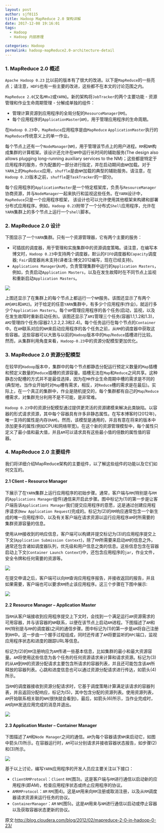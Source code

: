 ```yaml
---
layout: post
author: sjf0115
title: Hadoop MapReduce 2.0 架构详解
date: 2017-12-08 19:16:01
tags:
  - Hadoop
  - Hadoop 内部原理

categories: Hadoop
permalink: hadoop-mapReduce2.0-architecture-detail
---
```


### 1. MapReduce 2.0 概述

`Apache Hadoop 0.23` 比以前的版本有了很大的改进。以下是`MapReduce`的一些亮点；请注意，`HDFS`也有一些主要的改进，这些都不在本文的讨论范围之内。

`MapReduce 2.0`(又名`MRv2`或`YARN`)。新的架构将`JobTracker`的两个主要功能 - 资源管理和作业生命周期管理 - 分解成单独的组件：

- 管理计算资源到应用程序的全局分配的`ResourceManager`(`RM`)。
- 每个应用程序的`ApplicationMaster`(`AM`)，用于管理应用程序的生命周期。

在`Hadoop 0.23`中，`MapReduce`应用程序是由`MapReduce` `ApplicationMaster`执行的`MapReduce`传统意义上的单一作业。

每个节点上还有一个`NodeManager`(`NM`)，用于管理该节点上的用户进程。`RM`和`NM`构成集群的计算框架。该设计还允许在`NM`中运行长时间的辅助服务(The design also allows plugging long-running auxiliary services to the NM)；这些都是特定于应用程序的服务，作为配置的一部分进行指定，并在启动期间由`NM`加载。对于`YARN`上的`MapReduce`应用，`shuffle`是由`NM`加载的典型的辅助服务。请注意，在`Hadoop 0.23`版本之前，`shuffle`是`TaskTracker`的一部分。

每个应用程序的`ApplicationMaster`是一个特定框架库，负责与`ResourceManager`协商资源，并与`NodeManager`一起来执行和监视这些任务。在`YARN`设计中，`MapReduce`只是一个应用程序框架， 该设计也可以允许使用其他框架来构建和部署分布式应用程序。例如，`Hadoop 0.23`附带了一个分布式`Shell`应用程序，允许在`YARN`集群上的多个节点上运行一个`shell`脚本。


### 2. MapReduce 2.0 设计

下图显示了一个`YARN`集群。只有一个资源管理器，它有两个主要的服务：
- 可插拔的调度器，用于管理和实施集群中的资源调度策略。请注意，在编写本博文时，`Hadoop 0.23`中支持两个调度器，默认的`FIFO`调度器和`Capacity`调度器; `Fair`调度器尚未支持(译者注:博文2012编写，现在已经支持)。
- `Applications Manager`(`AsM`)，负责管理集群中运行的`Application Masters`，例如，负责启动`Application Masters`，以及在发生故障时在不同节点上监视和重新启动`Application Masters`。

![](https://github.com/sjf0115/PubLearnNotes/blob/master/image/Hadoop/Hadoop%20MapReduce2.0%20%E6%9E%B6%E6%9E%84-1.png?raw=true)

上图还显示了在集群上的每个节点上都运行一个`NM`服务。该图还显示了有两个`AM`(`AM1`和`AM2`)。对于给定的任意`YARN`集群中，有多少个应用程序(作业)，就运行多少个`Application Masters`。每个`AM`管理应用程序的各个任务(启动，监视，以及在发生故障时重新启动任务)。该图还显示了`AM1`管理三个任务(容器1.1,1.2和1.3)，`AM2`管理四个任务(容器2.1,2.2,2.3和2.4)。每个任务运行在每个节点的`Container`中。在`AM`联系对应的`NM`来启动应用程序的各个任务之前，从`RM`的调度器中获取这些容器。这些容器可以大致与以前的`Hadoop`版本中的`Map`/`Reduce`插槽进行比较。然而，从集群利用角度来看，`Hadoop-0.23`中的资源分配模型更加优化。

### 3. MapReduce 2.0 资源分配模型

在较早的`Hadoop`版本中，集群中的每个节点都静态分配运行预定义数量的`Map`插槽和预定义数量的`Reduce`插槽的资源容量。插槽无法在`Map`和`Reduce`之间共享。这种静态分配槽的方式并不是最佳选择，因为在`MR`作业生命周期中槽的需求是不同的(典型地，当作业开始时对`Map`槽有需求，相反，对`Reduce`槽的需求是在最后)。实际上，在一个真正的集群中，作业是随机提交的，每个集群都有自己的`Map`/`Reduce`槽需求，对集群充分利用不是不可能，是非常难。

`Hadoop 0.23`中的资源分配模型通过提供更灵活的资源建模来解决此类缺陷。以容器的形式请求资源，其中每个容器具有许多非静态属性。在写本博客时(2012年)，唯一支持的属性是内存(`RAM`)。然而，该模型是通用的，并且有意在将来的版本中添加更多的属性(例如CPU和网络带宽)。在这个新的资源管理模型中，每个属性只定义了最小值和最大值，并且`AM`可以请求具有这些最小值的倍数的属性值的容器。

### 4. MapReduce 2.0 主要组件

我们将详细介绍MapReduce架构的主要组件，以了解这些组件的功能以及它们如何交互的。

#### 2.1 Client – Resource Manager

下展示了在`YARN`集群上运行应用程序的初始步骤。通常，客户端与`RM`(特别是与`RM`的`Applications Manager`组件)通信来开启此步骤。图中标记为(1)的第一步是让客户端告诉`Applications Manager`我们提交应用程序的意愿，这是通过创建应用程序请求(`New Application Request`)完成的。标记为(2)的`RM`响应通常包含一个新生成的唯一应用程序ID，以及有关客户端在请求资源以运行应用程序`AM`时所需要的集群资源容量的信息。

使用从`RM`接收到的响应信息，客户端可以构建并提交标记为(3)的应用程序提交上下文(`Application Submission Context`)，除了`RM`所需要来启动`AM`的信息之外，通常还包含诸如调度器队列，优先级和用户信息之类的信息。这些信息包含在容器启动上下文(`Container Launch Context`)中，还包含应用程序的`jar`，作业文件，安全令牌和任何需要的资源等。

![](https://github.com/sjf0115/PubLearnNotes/blob/master/image/Hadoop/Hadoop%20MapReduce2.0%20%E6%9E%B6%E6%9E%84-2.png?raw=true)

在提交申请之后，客户端可以向`RM`查询应用程序报告，并接收返回的报告，并且如果需要，客户端也可以要求`RM`终止该应用程序。这三个步骤在下图中展示:

![](https://github.com/sjf0115/PubLearnNotes/blob/master/image/Hadoop/Hadoop%20MapReduce2.0%20%E6%9E%B6%E6%9E%84-3.png?raw=true)

#### 2.2 Resource Manager – Application Master

当`RM`从客户端接收到应用程序提交上下文时，会找到一个满足运行`AM`资源需求的可用容器，并与该容器的`NM`联系，以便在该节点上启动`AM`进程。下图描述了`AM`和`RM`(特别是与`RM`的调度器)之间的通信步骤。图中标记为(1)的第一步是`AM`将自己注册到`RM`中。这一步由一个握手过程组成，同时还传递了`AM`将要监听的`RPC`端口，监视应用程序状态和进度的跟踪URL等信息。

标记为(2)的`RM`注册响应为`AM`传递一些基本信息，比如集群的最小和最大资源容量。`AM`将使用这些信息为各个任务的任何资源请求来计算和请求资源。标记为(3)的从`AM`到`RM`的资源分配请求主要包含所请求的容器列表，并且还可能包含该`AM`所释放的容器列表。心跳和进度信息也可以通过资源分配请求进行传达，如箭头(4)所示。

当`RM`的调度器接收到资源分配请求时，它基于调度策略计算满足该请求的容器列表，并且返回分配响应，标记为(5)，其中包含分配的资源列表。使用资源列表，`AM`开始联系相关联的`NM`(很快就会看到)，最后，如箭头(6)所示，当作业完成时，`AM`向`RM`发送应用完成的消息并退出。

![](https://github.com/sjf0115/PubLearnNotes/blob/master/image/Hadoop/Hadoop%20MapReduce2.0%20%E6%9E%B6%E6%9E%84-4.png?raw=true)

#### 2.3 Application Master – Container Manager

下图描述了`AM`和`Node Manager`之间的通信。`AM`为每个容器请求`NM`来启动它，如图中箭头(1)所示。在容器运行时，`AM`可以分别请求并接收容器状态报告，如步骤(2)和(3)所示。

![](https://github.com/sjf0115/PubLearnNotes/blob/master/image/Hadoop/Hadoop%20MapReduce2.0%20%E6%9E%B6%E6%9E%84-5.png?raw=true)

基于以上讨论，编写`YARN`应用程序的开发人员应主要关注以下接口：
- `ClientRMProtocol`：`Client` `RM`(图3)。这是客户端与`RM`进行通信以启动新的应用程序(即AM)，检查应用程序状态或终止应用程序的协议。
- `AMRMProtocol`：`AM` `RM`(图4)。这是`AM`用来向`RM`注册或取消注册，以及从`RM`调度器请求资源来运行任务的协议。
- `ContainerManager`：`AM` `NM`(图5)。这是`AM`用来与`NM`进行通信以启动或停止容器以及获取容器状态更新的协议。



原文:http://blog.cloudera.com/blog/2012/02/mapreduce-2-0-in-hadoop-0-23/
